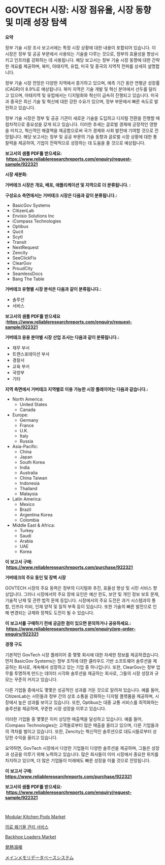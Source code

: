 <p><h1>GOVTECH 시장: 시장 점유율, 시장 동향 및 미래 성장 탐색</h1></p><p><strong>요약</strong></p>
<p><p>정부 기술 시장 조사 보고서에는 특정 시장 상황에 대한 내용이 포함되어 있습니다. 이 시장은 정부 및 공공 부문에서 사용되는 기술을 다루는 것으로, 정부의 효율성을 향상시키고 인프라를 강화하는 데 사용됩니다. 해당 보고서는 정부 기술 시장 동향에 대한 간략한 개요를 제공하며, 북미, 아태지역, 유럽, 미국 및 중국의 지역적 전파를 상세히 설명합니다. </p><p>정부 기술 시장 전망은 다양한 지역에서 증가하고 있으며, 예측 기간 동안 연평균 성장률(CAGR)이 8.9%로 예상됩니다. 북미 지역은 기술 개발 및 혁신 분야에서 선두를 달리고 있으며, 아태지역 및 유럽에서는 디지털화와 혁신이 급속히 진행되고 있습니다. 미국과 중국은 최신 기술 및 혁신에 대한 강한 수요가 있으며, 정부 부문에서 빠른 속도로 발전하고 있습니다.</p><p>정부 기술 시장은 정부 및 공공 기관이 새로운 기술을 도입하고 디지털 전환을 진행할 때 점차적으로 중요성을 갖게 되고 있습니다. 이러한 추세는 글로벌 경제에 긍정적인 영향을 미치고, 혁신적인 해결책을 제공함으로써 국가 경제와 사회 발전에 기여할 것으로 전망됩니다. 해당 보고서는 정부 및 공공 부문의 기술 동향과 글로벌 시장 상황에 대한 통찰력을 제공하여, 기업이 전략적으로 성장하는 데 도움을 줄 것으로 예상됩니다.</p></p>
<p><strong>보고서의 샘플 PDF를 받으세요: &nbsp;<a href="https://www.reliableresearchreports.com/enquiry/request-sample/922321">https://www.reliableresearchreports.com/enquiry/request-sample/922321</a></strong></p>
<p><strong>시장 세분화:</strong></p>
<p><strong> 거버테크 시장은 개요, 배포, 애플리케이션 및 지역으로 더 분류됩니다. :</strong></p>
<p><strong>구성요소 측면에서는 거버테크 시장은 다음과 같이 분류됩니다.:</strong></p>
<p><ul><li>BasicGov Systems</li><li>CitizenLab</li><li>Envisio Solutions Inc</li><li>iCompass Technologies</li><li>Optibus</li><li>Qucit</li><li>Scytl</li><li>Transit</li><li>NextRequest</li><li>Zencity</li><li>SeeClickFix</li><li>ClearGov</li><li>ProudCity</li><li>SeamlessDocs</li><li>Bang The Table</li></ul></p>
<p><strong> 거버테크 유형별 시장 분석은 다음과 같이 분류됩니다.:</strong></p>
<p><ul><li>솔루션</li><li>서비스</li></ul></p>
<p><strong>보고서의 샘플 PDF를 받으세요 :<a href="https://www.reliableresearchreports.com/enquiry/request-sample/922321">https://www.reliableresearchreports.com/enquiry/request-sample/922321</a></strong></p>
<p><strong> 거버테크 응용 분야별 시장 산업 조사는 다음과 같이 분류됩니다.:</strong></p>
<p><ul><li>재무 부서</li><li>트랜스포테이션 부서</li><li>경찰서</li><li>교육 부서</li><li>국방부</li><li>기타</li></ul></p>
<p><strong>지역 측면에서 거버테크 지역별로 이용 가능한 시장 플레이어는 다음과 같습니다.:</strong></p>
<p><ul>
    <li>
        North America:
        <ul>
            <li>United States</li>
            <li>Canada</li>
        </ul>
    </li>
    <li>
        Europe:
        <ul>
            <li>Germany</li>
            <li>France</li>
            <li>U.K.</li>
            <li>Italy</li>
            <li>Russia</li>
        </ul>
    </li>
    <li>
        Asia-Pacific:
        <ul>
            <li>China</li>
            <li>Japan</li>
            <li>South Korea</li>
            <li>India</li>
            <li>Australia</li>
            <li>China Taiwan</li>
            <li>Indonesia</li>
            <li>Thailand</li>
            <li>Malaysia</li>
        </ul>
    </li>
    <li>
        Latin America:
        <ul>
            <li>Mexico</li>
            <li>Brazil</li>
            <li>Argentina Korea</li>
            <li>Colombia</li>
        </ul>
    </li>
    <li>
        Middle East & Africa:
        <ul>
            <li>Turkey</li>
            <li>Saudi</li>
            <li>Arabia</li>
            <li>UAE</li>
            <li>Korea</li>
        </ul>
    </li>
    </ul></p>
<p><strong>이 보고서 구매: &nbsp;<a href="https://www.reliableresearchreports.com/purchase/922321">https://www.reliableresearchreports.com/purchase/922321</a></strong></p>
<p><strong>거버테크의 주요 동인 및 장벽 시장</strong></p>
<p><p>GOVTECH 시장의 주요 동력은 정부의 디지털화 추진, 효율성 향상 및 시민 서비스 향상입니다. 그러나 시장에서의 주요 장애 요인은 예산 한도, 보안 및 개인 정보 보호 문제, 기술적 난제 및 관련 법적 문제 등입니다. 시장에서의 주요 도전은 과거 시스템과의 통합, 인프라 미비, 인재 양적 및 질적 부족 등이 있습니다. 또한 기술의 빠른 발전으로 인해 변경되는 규제와 정책도 도전이 될 수 있습니다.</p></p>
<p><strong>이 보고서를 구매하기 전에 궁금한 점이 있으면 문의하거나 공유하세요.: &nbsp;<a href="https://www.reliableresearchreports.com/enquiry/pre-order-enquiry/922321">https://www.reliableresearchreports.com/enquiry/pre-order-enquiry/922321</a></strong></p>
<p><strong>경쟁 구도</strong></p>
<p><p>기본적인 GovTech 시장 플레이어 중 몇몇 회사에 대한 자세한 정보를 제공하겠습니다. 먼저 BasicGov Systems는 정부 조직에 대한 클라우드 기반 소프트웨어 솔루션을 제공하는 회사로, 계속해서 성장하고 있는 기업 중 하나입니다. 또한, ClearGov는 정부 업무를 투명하게 만드는 데이터 시각화 솔루션을 제공하는 회사로, 그들의 시장 성장과 규모는 꾸준히 커지고 있습니다.</p><p>다른 기업들 중에서도 몇몇은 성공적인 성과를 거둔 것으로 알려져 있습니다. 예를 들어, CitizenLab는 시민들과 정부 간의 상호 소통을 강화하는 디지털 플랫폼을 제공하며, 시장에서 높은 성과를 보이고 있습니다. 또한, Optibus는 대중 교통 서비스를 최적화하는 솔루션을 제공하며, 꾸준한 시장 성장을 이루고 있습니다.</p><p>이러한 기업들 중 몇몇은 이미 상당한 매출액을 달성하고 있습니다. 예를 들어, iCompass Technologies는 고객들로부터 많은 매출을 올리고 있으며, 다른 기업들과의 격차를 벌이고 있습니다. 또한, Zencity는 혁신적인 솔루션으로 대도시들로부터 상당한 수익을 올리고 있습니다.</p><p>요약하면, GovTech 시장에서 다양한 기업들이 다양한 솔루션을 제공하며, 그들은 성장과 성공을 이루기 위해 노력하고 있습니다. 많은 회사들이 이미 시장에서 중요한 위치를 차지하고 있으며, 더 많은 기업들이 미래에도 빠른 성장을 이룰 것으로 전망됩니다.</p></p>
<p><strong>이 보고서 구매: &nbsp; <a href="https://www.reliableresearchreports.com/purchase/922321">https://www.reliableresearchreports.com/purchase/922321</a></strong></p>
<p><strong>보고서의 샘플 PDF를 받으세요: &nbsp;<a href="https://www.reliableresearchreports.com/enquiry/request-sample/922321">https://www.reliableresearchreports.com/enquiry/request-sample/922321</a></strong><strong></strong></p>
<p>&nbsp;</p>
<p><p><a href="https://issuu.com/reportprime-2/docs/modular-kitchen-pods-market-size-2030.pptx">Modular Kitchen Pods Market</a></p><p><a href="https://github.com/sougarounis/Market-Research-Report-List-2/blob/main/9193640182492.md">의료 폐기물 관리 서비스</a></p><p><a href="https://github.com/AKSHATREPORTPRIME/Market-Research-Report-List-3/blob/main/backhoe-loaders-market.md">Backhoe Loaders Market</a></p><p><a href="https://github.com/lababdou/Market-Research-Report-List-2/blob/main/6606653182496.md">発熱溶接</a></p><p><a href="https://github.com/mohamedbakry57/Market-Research-Report-List-2/blob/main/4652967182495.md">メインメモリデータベースシステム</a></p></p>